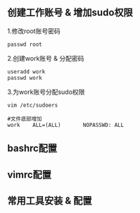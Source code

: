 ## 创建工作账号 & 增加sudo权限
1.修改root账号密码
```
passwd root
```

2.创建work账号 & 分配密码
```
useradd work
passwd work
```

3.为work账号分配sudo权限
```
vim /etc/sudoers

#文件底部增加
work    ALL=(ALL)       NOPASSWD: ALL
```

## bashrc配置

## vimrc配置

## 常用工具安装 & 配置
